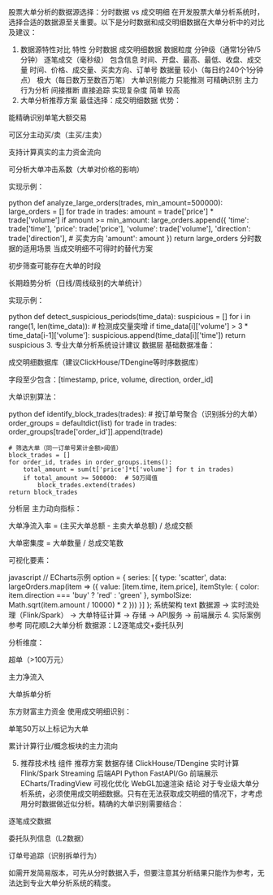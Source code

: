 股票大单分析的数据源选择：分时数据 vs 成交明细
在开发股票大单分析系统时，选择合适的数据源至关重要。以下是分时数据和成交明细数据在大单分析中的对比及建议：

1. 数据源特性对比
特性	分时数据	成交明细数据
数据粒度	分钟级（通常1分钟/5分钟）	逐笔成交（毫秒级）
包含信息	时间、开盘、最高、最低、收盘、成交量	时间、价格、成交量、买卖方向、订单号
数据量	较小（每日约240个1分钟点）	极大（每日数万至数百万笔）
大单识别能力	只能推测	可精确识别
主力行为分析	间接推断	直接追踪
实现复杂度	简单	较高
2. 大单分析推荐方案
最佳选择：成交明细数据
优势：

能精确识别单笔大额交易

可区分主动买/卖（主买/主卖）

支持计算真实的主力资金流向

可分析大单冲击系数（大单对价格的影响）

实现示例：

python
def analyze_large_orders(trades, min_amount=500000):
    large_orders = []
    for trade in trades:
        amount = trade['price'] * trade['volume']
        if amount >= min_amount:
            large_orders.append({
                'time': trade['time'],
                'price': trade['price'],
                'volume': trade['volume'],
                'direction': trade['direction'],  # 买卖方向
                'amount': amount
            })
    return large_orders
分时数据的适用场景
当成交明细不可得时的替代方案

初步筛查可能存在大单的时段

长期趋势分析（日线/周线级别的大单统计）

实现示例：

python
def detect_suspicious_periods(time_data):
    suspicious = []
    for i in range(1, len(time_data)):
        # 检测成交量突增
        if time_data[i]['volume'] > 3 * time_data[i-1]['volume']:
            suspicious.append(time_data[i]['time'])
    return suspicious
3. 专业大单分析系统设计建议
数据层
基础数据准备：

成交明细数据库（建议ClickHouse/TDengine等时序数据库）

字段至少包含：[timestamp, price, volume, direction, order_id]

大单识别算法：

python
def identify_block_trades(trades):
    # 按订单号聚合（识别拆分的大单）
    order_groups = defaultdict(list)
    for trade in trades:
        order_groups[trade['order_id']].append(trade)
    
    # 筛选大单（同一订单号累计金额>阈值）
    block_trades = []
    for order_id, trades in order_groups.items():
        total_amount = sum(t['price']*t['volume'] for t in trades)
        if total_amount >= 500000:  # 50万阈值
            block_trades.extend(trades)
    return block_trades
分析层
主力动向指标：

大单净流入率 = (主买大单总额 - 主卖大单总额) / 总成交额

大单密集度 = 大单数量 / 总成交笔数

可视化要素：

javascript
// ECharts示例
option = {
    series: [{
        type: 'scatter',
        data: largeOrders.map(item => ({
            value: [item.time, item.price],
            itemStyle: {
                color: item.direction === 'buy' ? 'red' : 'green'
            },
            symbolSize: Math.sqrt(item.amount / 10000) * 2
        }))
    }]
};
系统架构
text
数据源 → 实时流处理（Flink/Spark） → 大单特征计算 → 存储 → API服务 → 前端展示
4. 实际案例参考
同花顺L2大单分析
数据源：L2逐笔成交+委托队列

分析维度：

超单（>100万元）

主力净流入

大单拆单分析

东方财富主力资金
使用成交明细识别：

单笔50万以上标记为大单

累计计算行业/概念板块的主力流向

5. 推荐技术栈
组件	推荐方案
数据存储	ClickHouse/TDengine
实时计算	Flink/Spark Streaming
后端API	Python FastAPI/Go
前端展示	ECharts/TradingView
可视化优化	WebGL加速渲染
结论
对于专业级大单分析系统，必须使用成交明细数据。只有在无法获取成交明细的情况下，才考虑用分时数据做近似分析。精确的大单识别需要结合：

逐笔成交数据

委托队列信息（L2数据）

订单号追踪（识别拆单行为）

如需开发简易版本，可先从分时数据入手，但要注意其分析结果只能作为参考，无法达到专业大单分析系统的精度。